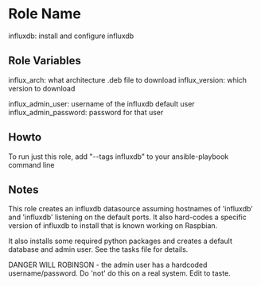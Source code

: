 

Role Name
=========

influxdb: install and configure influxdb


Role Variables
--------------

influx_arch: what architecture .deb file to download
influx_version: which version to download

influx_admin_user: username of the influxdb default user
influx_admin_password: password for that user

Howto
-----
To run just this role, add "--tags influxdb" to your ansible-playbook command line

Notes
-----

This role creates an influxdb datasource assuming hostnames of 'influxdb' and 'influxdb' listening on the default ports.  It also hard-codes a specific version of influxdb to install that is known working on Raspbian.

It also installs some required python packages and creates a default database and admin user.  See the tasks file for details.

DANGER WILL ROBINSON - the admin user has a hardcoded username/password.  Do 'not' do this on a real system.  Edit to taste.

